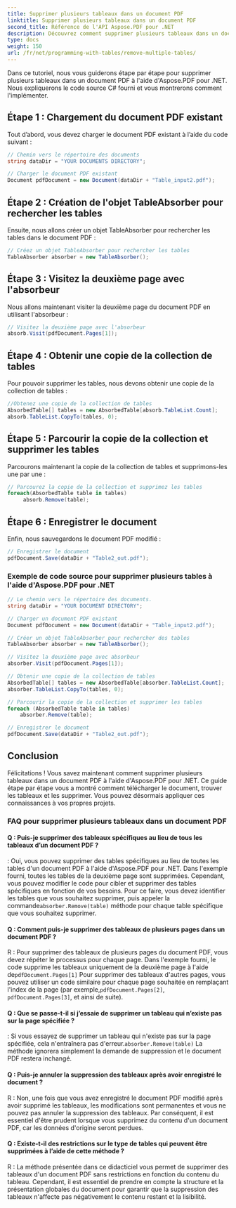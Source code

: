 ```yaml
---
title: Supprimer plusieurs tableaux dans un document PDF
linktitle: Supprimer plusieurs tableaux dans un document PDF
second_title: Référence de l'API Aspose.PDF pour .NET
description: Découvrez comment supprimer plusieurs tableaux dans un document PDF à l'aide d'Aspose.PDF pour .NET.
type: docs
weight: 150
url: /fr/net/programming-with-tables/remove-multiple-tables/
---
```

Dans ce tutoriel, nous vous guiderons étape par étape pour supprimer plusieurs tableaux dans un document PDF à l'aide d'Aspose.PDF pour .NET. Nous expliquerons le code source C# fourni et vous montrerons comment l'implémenter.

## Étape 1 : Chargement du document PDF existant
Tout d’abord, vous devez charger le document PDF existant à l’aide du code suivant :

```csharp
// Chemin vers le répertoire des documents
string dataDir = "YOUR DOCUMENTS DIRECTORY";

// Charger le document PDF existant
Document pdfDocument = new Document(dataDir + "Table_input2.pdf");
```

## Étape 2 : Création de l'objet TableAbsorber pour rechercher les tables
Ensuite, nous allons créer un objet TableAbsorber pour rechercher les tables dans le document PDF :

```csharp
// Créez un objet TableAbsorber pour rechercher les tables
TableAbsorber absorber = new TableAbsorber();
```

## Étape 3 : Visitez la deuxième page avec l'absorbeur
Nous allons maintenant visiter la deuxième page du document PDF en utilisant l'absorbeur :

```csharp
// Visitez la deuxième page avec l'absorbeur
absorb.Visit(pdfDocument.Pages[1]);
```

## Étape 4 : Obtenir une copie de la collection de tables
Pour pouvoir supprimer les tables, nous devons obtenir une copie de la collection de tables :

```csharp
//Obtenez une copie de la collection de tables
AbsorbedTable[] tables = new AbsorbedTable[absorb.TableList.Count];
absorb.TableList.CopyTo(tables, 0);
```

## Étape 5 : Parcourir la copie de la collection et supprimer les tables
Parcourons maintenant la copie de la collection de tables et supprimons-les une par une :

```csharp
// Parcourez la copie de la collection et supprimez les tables
foreach(AbsorbedTable table in tables)
     absorb.Remove(table);
```

## Étape 6 : Enregistrer le document
Enfin, nous sauvegardons le document PDF modifié :

```csharp
// Enregistrer le document
pdfDocument.Save(dataDir + "Table2_out.pdf");
```

### Exemple de code source pour supprimer plusieurs tables à l'aide d'Aspose.PDF pour .NET

```csharp
// Le chemin vers le répertoire des documents.
string dataDir = "YOUR DOCUMENT DIRECTORY";

// Charger un document PDF existant
Document pdfDocument = new Document(dataDir + "Table_input2.pdf");

// Créer un objet TableAbsorber pour rechercher des tables
TableAbsorber absorber = new TableAbsorber();

// Visitez la deuxième page avec absorbeur
absorber.Visit(pdfDocument.Pages[1]);

// Obtenir une copie de la collection de tables
AbsorbedTable[] tables = new AbsorbedTable[absorber.TableList.Count];
absorber.TableList.CopyTo(tables, 0);

// Parcourir la copie de la collection et supprimer les tables
foreach (AbsorbedTable table in tables)
	absorber.Remove(table);

// Enregistrer le document
pdfDocument.Save(dataDir + "Table2_out.pdf");
```

## Conclusion
Félicitations ! Vous savez maintenant comment supprimer plusieurs tableaux dans un document PDF à l'aide d'Aspose.PDF pour .NET. Ce guide étape par étape vous a montré comment télécharger le document, trouver les tableaux et les supprimer. Vous pouvez désormais appliquer ces connaissances à vos propres projets.

### FAQ pour supprimer plusieurs tableaux dans un document PDF

#### Q : Puis-je supprimer des tableaux spécifiques au lieu de tous les tableaux d’un document PDF ?

 : Oui, vous pouvez supprimer des tables spécifiques au lieu de toutes les tables d'un document PDF à l'aide d'Aspose.PDF pour .NET. Dans l'exemple fourni, toutes les tables de la deuxième page sont supprimées. Cependant, vous pouvez modifier le code pour cibler et supprimer des tables spécifiques en fonction de vos besoins. Pour ce faire, vous devez identifier les tables que vous souhaitez supprimer, puis appeler la commande`absorber.Remove(table)` méthode pour chaque table spécifique que vous souhaitez supprimer.

#### Q : Comment puis-je supprimer des tableaux de plusieurs pages dans un document PDF ?

 R : Pour supprimer des tableaux de plusieurs pages du document PDF, vous devez répéter le processus pour chaque page. Dans l'exemple fourni, le code supprime les tableaux uniquement de la deuxième page à l'aide de`pdfDocument.Pages[1]` Pour supprimer des tableaux d'autres pages, vous pouvez utiliser un code similaire pour chaque page souhaitée en remplaçant l'index de la page (par exemple,`pdfDocument.Pages[2]`, `pdfDocument.Pages[3]`, et ainsi de suite).

#### Q : Que se passe-t-il si j’essaie de supprimer un tableau qui n’existe pas sur la page spécifiée ?

 : Si vous essayez de supprimer un tableau qui n'existe pas sur la page spécifiée, cela n'entraînera pas d'erreur.`absorber.Remove(table)` La méthode ignorera simplement la demande de suppression et le document PDF restera inchangé.

#### Q : Puis-je annuler la suppression des tableaux après avoir enregistré le document ?

R : Non, une fois que vous avez enregistré le document PDF modifié après avoir supprimé les tableaux, les modifications sont permanentes et vous ne pouvez pas annuler la suppression des tableaux. Par conséquent, il est essentiel d'être prudent lorsque vous supprimez du contenu d'un document PDF, car les données d'origine seront perdues.

#### Q : Existe-t-il des restrictions sur le type de tables qui peuvent être supprimées à l’aide de cette méthode ?

R : La méthode présentée dans ce didacticiel vous permet de supprimer des tableaux d'un document PDF sans restrictions en fonction du contenu du tableau. Cependant, il est essentiel de prendre en compte la structure et la présentation globales du document pour garantir que la suppression des tableaux n'affecte pas négativement le contenu restant et la lisibilité.